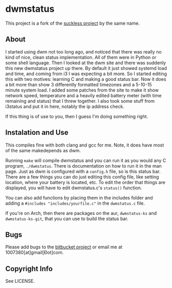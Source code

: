 # dwmstatus

This project is a fork of the [suckless project][2] by the same name.

## About

I started using dwm not too long ago, and noticed that there was really no kind
of nice, clean status implementation. All of them were in Python or some shell
language. Then I looked at the dwm site and there was suddenly this new
dwmstatus project up there. By default it just showed systemd load and time,
and coming from i3 I was expecting a bit more. So I started editing this with
two motives: learning C and making a good status bar. Now it does a bit more
than show 3 differently formatted timezones and a 5-10-15 minute system load. I
added some patches from the site to make it show network speed, temperature and
a heavily edited battery meter (with time remaining and status) that I threw
together. I also took some stuff from i3status and put it in here, notably the
ip address check.

If this thing is of use to you, then I guess I'm doing something right.

## Instalation and Use

This compiles fine with both clang and gcc for me. Note, it does have most of
the same makedepends as dwm.

Running `make` will compile dwmstatus and you can run it as you would any C
program, `./dwmstatus`. There is documentation on how to run it in the man page.
Just as dwm is configured with a `config.h` file, so is this status bar. There
are a few things you can do just editing this config file, like setting
location, where your battery is located, etc. To edit the order that things are
displayed, you will have to edit dwmstatus.c's `status()` function.

You can also add functions by placing them in the includes folder and adding a
`#includes "includes/yourfile.c"` in the `dwmstatus.c` file.

If you're on Arch, then there are packages on the aur, `dwmstatus-ks` and
`dwmstatus-ks-git`, that you can use to build the status bar.

## Bugs

Please add bugs to the [bitbucket project][1] or email me at
1007380[at]gmail[Ðot]com.

## Copyright Info

See LICENSE.

[1]: https://bitbucket.org/KaiSforza/dwmstatus
[2]: http://dwm.suckless.org/dwmstatus
